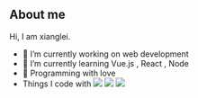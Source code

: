## About me

Hi, I am xianglei.

- 🍰 I’m currently working on web development
- 🌈 I’m currently learning Vue.js , React , Node
- 🌸 Programming with love
- Things I code with
       ![](https://img.shields.io/badge/-vue-green)  ![](https://img.shields.io/badge/-react-yellowgreen) ![](https://img.shields.io/badge/-node-orange)
